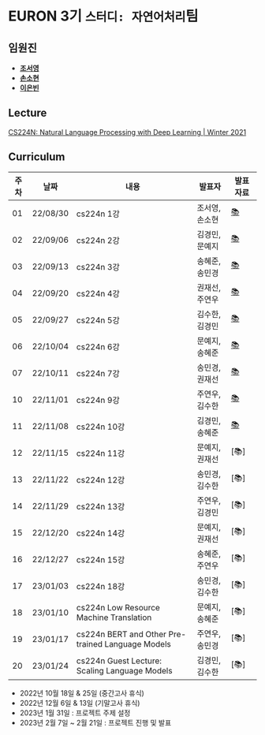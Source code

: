 # EURON 3기 `스터디: 자연어처리`팀

## 임원진
- **[조서영](https://github.com/stellajo99)**
- **[손소현](https://github.com/sonso1598)**
- **[이은빈](https://github.com/binable43)**


## Lecture
[CS224N: Natural Language Processing with Deep Learning | Winter 2021](https://www.youtube.com/watch?v=rmVRLeJRkl4&list=PLoROMvodv4rOSH4v6133s9LFPRHjEmbmJ)


## Curriculum

| 주차 | 날짜 | 내용 | 발표자 | 발표 자료|
|---|---|---|---|---|
|01|22/08/30|cs224n 1강|조서영, 손소현|[📚](https://github.com/Ewha-Euron/2022-02-Euron-NLP/blob/master/NLP_Week01.pdf)|
|02|22/09/06|cs224n 2강|김경민, 문예지|[📚](https://github.com/Ewha-Euron/2022-02-Euron-NLP/blob/master/NLP_Week02.pdf)|
|03|22/09/13|cs224n 3강|송혜준, 송민경|[📚](https://github.com/Ewha-Euron/2022-02-Euron-NLP/blob/master/NLP_Week03.pdf)|
|04|22/09/20|cs224n 4강|권재선, 주연우|[📚](https://github.com/Ewha-Euron/2022-02-Euron-NLP/blob/master/NLP_Week04.pdf)|
|05|22/09/27|cs224n 5강|김수한, 김경민|[📚](https://github.com/Ewha-Euron/2022-02-Euron-NLP/blob/master/NLP_Week05.pdf)|
|06|22/10/04|cs224n 6강|문예지, 송혜준|[📚](https://github.com/Ewha-Euron/2022-02-Euron-NLP/blob/master/NLP_Week06.pdf)|
|07|22/10/11|cs224n 7강|송민경, 권재선|[📚](https://github.com/Ewha-Euron/2022-02-Euron-NLP/blob/master/NLP_Week07.pdf)|
|10|22/11/01|cs224n 9강|주연우, 김수한|[📚](https://github.com/Ewha-Euron/2022-02-Euron-NLP/blob/master/NLP_Week10.pdf)|
|11|22/11/08|cs224n 10강|김경민, 송혜준|[📚](https://github.com/Ewha-Euron/2022-02-Euron-NLP/blob/master/NLP_Week11.pdf)|
|12|22/11/15|cs224n 11강|문예지, 권재선|[📚]|
|13|22/11/22|cs224n 12강|송민경, 김수한|[📚]|
|14|22/11/29|cs224n 13강|주연우, 김경민|[📚]|
|15|22/12/20|cs224n 14강|문예지, 권재선|[📚]|
|16|22/12/27|cs224n 15강|송혜준, 주연우|[📚]|
|17|23/01/03|cs224n 18강|송민경, 김수한|[📚]|
|18|23/01/10|cs224n Low Resource Machine Translation|문예지, 송혜준|[📚]|
|19|23/01/17|cs224n BERT and Other Pre-trained Language Models|주연우, 송민경|[📚]|
|20|23/01/24|cs224n Guest Lecture: Scaling Language Models|김경민, 김수한|[📚]|


* 2022년 10월 18일 & 25일 (중간고사 휴식)
* 2022년 12월 6일 & 13일 (기말고사 휴식)
* 2023년 1월 31일 : 프로젝트 주제 설정 
* 2023년 2월 7일 ~ 2월 21일 : 프로젝트 진행 및 발표 


